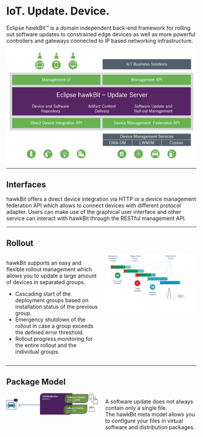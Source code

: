 # IoT. Update. Device.

Eclipse hawkBit™ is a domain independent back-end framework for rolling out software updates to constrained edge devices as well as more powerful controllers and gateways connected to IP based networking infrastructure.

<p align="center">
  <img src="images/hawkBit_overview.jpeg" alt="eclipse foundation logo" width="1200">
</p>

---

## Interfaces

hawkBit offers a direct device integration via HTTP or a device management federation API which allows to connect devices with different protocol adapter. Users can make use of the graphical user interface and other service can interact with hawkBit through the RESTful management API.

---

## Rollout

<div style="display: flex; align-items: flex-start;">

<div style="flex: 1; padding-right: 20px;">

hawkBit supports an easy and flexible rollout management which allows you to update a large amount of devices in separated groups.

- Cascading start of the deployment groups based on installation status of the previous group.  
- Emergency shutdown of the rollout in case a group exceeds the defined error threshold.  
- Rollout progress monitoring for the entire rollout and the individual groups.  

</div>

<div style="flex: 1;">

<img src="images/rollout.png" alt="Rollout Diagram" width="700"/>

</div>

</div>

---

## Package Model

<div style="display: flex; align-items: flex-start;">

<div style="flex: 1;">

<img src="images/packagemodel.png" alt="Package Model Diagram" width="600"/>

</div>

<div style="flex: 1; padding-left: 20px;">

A software update does not always contain only a single file.  
The hawkBit meta model allows you to configure your files in virtual software and distribution packages.  

</div>

</div>
